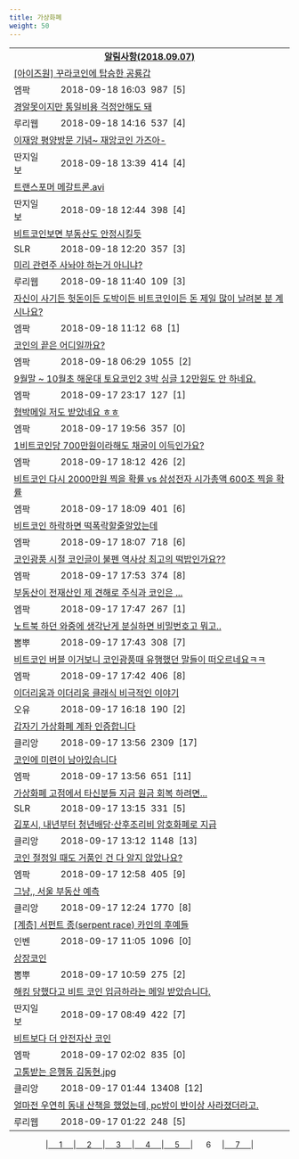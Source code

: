 ```yaml
---
title: 가상화폐
weight: 50
---
```



<table>
<tr class='notice'><td colspan='2'><a href='http://latent.club/notice/'><center><b>알림사항(2018.09.07)</b></center></a></td></tr>
<tr class='title_link'><td colspan="2"><a href="http://mlbpark.donga.com/mp/b.php?id=201809180023198621&p=1&b=bullpen&m=view&select=sct&site=donga.com">[아이즈원] 꾸라코인에 탑승한 공룡갑</a></td></tr>
<tr class='title_info'><td width='55px' class=mlb>엠팍</td><td>&nbsp;&nbsp;&nbsp;2018-09-18 16:03&nbsp;&nbsp;<span class="view">987</span>&nbsp;&nbsp;<span class="reply">[5]</span></td></tr>
<tr class='title_link'><td colspan="2"><a href="http://m.ruliweb.com/community/board/300148/read/32530857">경알못이지만 통일비용 걱정안해도 돼</a></td></tr>
<tr class='title_info'><td width='55px' class=ruli>루리웹</td><td>&nbsp;&nbsp;&nbsp;2018-09-18 14:16&nbsp;&nbsp;<span class="view">537</span>&nbsp;&nbsp;<span class="reply">[4]</span></td></tr>
<tr class='title_link'><td colspan="2"><a href="http://www.ddanzi.com/index.php?m=1&document_srl=530736263">이재앙 평양방문 기념~ 재앙코인 가즈아-  </a></td></tr>
<tr class='title_info'><td width='55px' class=ddan>딴지일보</td><td>&nbsp;&nbsp;&nbsp;2018-09-18 13:39&nbsp;&nbsp;<span class="view">414</span>&nbsp;&nbsp;<span class="reply">[4]</span></td></tr>
<tr class='title_link'><td colspan="2"><a href="http://www.ddanzi.com/index.php?m=1&document_srl=530728779">트랜스포머 메갈트론.avi </a></td></tr>
<tr class='title_info'><td width='55px' class=ddan>딴지일보</td><td>&nbsp;&nbsp;&nbsp;2018-09-18 12:44&nbsp;&nbsp;<span class="view">398</span>&nbsp;&nbsp;<span class="reply">[4]</span></td></tr>
<tr class='title_link'><td colspan="2"><a href="http://www.slrclub.com/bbs/vx2.php?id=free&no=36619944">비트코인보면 부동산도 안정시킬듯</a></td></tr>
<tr class='title_info'><td width='55px' class=slr>SLR</td><td>&nbsp;&nbsp;&nbsp;2018-09-18 12:20&nbsp;&nbsp;<span class="view">357</span>&nbsp;&nbsp;<span class="reply">[3]</span></td></tr>
<tr class='title_link'><td colspan="2"><a href="http://m.ruliweb.com/community/board/300148/read/32530573">미리 관련주 사놔야 하는거 아니냐?</a></td></tr>
<tr class='title_info'><td width='55px' class=ruli>루리웹</td><td>&nbsp;&nbsp;&nbsp;2018-09-18 11:40&nbsp;&nbsp;<span class="view">109</span>&nbsp;&nbsp;<span class="reply">[3]</span></td></tr>
<tr class='title_link'><td colspan="2"><a href="http://mlbpark.donga.com/mp/b.php?id=201809180023190545&p=1&b=bullpen&m=view&select=sct&site=naver.com">자신이 사기든 헛돈이든 도박이든 비트코인이든 돈 제일 많이 날려본 분 계시나요?</a></td></tr>
<tr class='title_info'><td width='55px' class=mlb>엠팍</td><td>&nbsp;&nbsp;&nbsp;2018-09-18 11:12&nbsp;&nbsp;<span class="view">68</span>&nbsp;&nbsp;<span class="reply">[1]</span></td></tr>
<tr class='title_link'><td colspan="2"><a href="http://mlbpark.donga.com/mp/b.php?id=201809180023185562&p=1&b=bullpen&m=view&select=sct&site=donga.com">코인의 끝은 어디일까요?</a></td></tr>
<tr class='title_info'><td width='55px' class=mlb>엠팍</td><td>&nbsp;&nbsp;&nbsp;2018-09-18 06:29&nbsp;&nbsp;<span class="view">1055</span>&nbsp;&nbsp;<span class="reply">[2]</span></td></tr>
<tr class='title_link'><td colspan="2"><a href="http://mlbpark.donga.com/mp/b.php?id=201809170023181644&p=1&b=bullpen&m=view&select=sct&site=donga.com">9월말 ~ 10월초 해운대 토요코인2 3박 싱글 12만원도 안 하네요.</a></td></tr>
<tr class='title_info'><td width='55px' class=mlb>엠팍</td><td>&nbsp;&nbsp;&nbsp;2018-09-17 23:17&nbsp;&nbsp;<span class="view">127</span>&nbsp;&nbsp;<span class="reply">[1]</span></td></tr>
<tr class='title_link'><td colspan="2"><a href="http://mlbpark.donga.com/mp/b.php?id=201809170023176481&p=1&b=bullpen&m=view&select=sct&site=donga.com">협박메일 저도 받았네요 ㅎㅎ</a></td></tr>
<tr class='title_info'><td width='55px' class=mlb>엠팍</td><td>&nbsp;&nbsp;&nbsp;2018-09-17 19:56&nbsp;&nbsp;<span class="view">357</span>&nbsp;&nbsp;<span class="reply">[0]</span></td></tr>
<tr class='title_link'><td colspan="2"><a href="http://mlbpark.donga.com/mp/b.php?id=201809170023174312&p=1&b=bullpen&m=view&select=sct&site=donga.com">1비트코인당 700만원이라해도 채굴이 이득인가요?</a></td></tr>
<tr class='title_info'><td width='55px' class=mlb>엠팍</td><td>&nbsp;&nbsp;&nbsp;2018-09-17 18:12&nbsp;&nbsp;<span class="view">426</span>&nbsp;&nbsp;<span class="reply">[2]</span></td></tr>
<tr class='title_link'><td colspan="2"><a href="http://mlbpark.donga.com/mp/b.php?id=201809170023174270&p=1&b=bullpen&m=view&select=sct&site=kakao.com">비트코인 다시 2000만원 찍을 확률 vs 삼성전자 시가총액 600조 찍을 확률</a></td></tr>
<tr class='title_info'><td width='55px' class=mlb>엠팍</td><td>&nbsp;&nbsp;&nbsp;2018-09-17 18:09&nbsp;&nbsp;<span class="view">401</span>&nbsp;&nbsp;<span class="reply">[6]</span></td></tr>
<tr class='title_link'><td colspan="2"><a href="http://mlbpark.donga.com/mp/b.php?id=201809170023174213&p=1&b=bullpen&m=view&select=sct&site=donga.com">비트코인 하락하면 떡폭락할줄알았는데</a></td></tr>
<tr class='title_info'><td width='55px' class=mlb>엠팍</td><td>&nbsp;&nbsp;&nbsp;2018-09-17 18:07&nbsp;&nbsp;<span class="view">718</span>&nbsp;&nbsp;<span class="reply">[6]</span></td></tr>
<tr class='title_link'><td colspan="2"><a href="http://mlbpark.donga.com/mp/b.php?id=201809170023173910&p=1&b=bullpen&m=view&select=sct&site=kakao.com">코인광풍 시절 코인글이 불펜 역사상 최고의 떡밥인가요??</a></td></tr>
<tr class='title_info'><td width='55px' class=mlb>엠팍</td><td>&nbsp;&nbsp;&nbsp;2018-09-17 17:53&nbsp;&nbsp;<span class="view">374</span>&nbsp;&nbsp;<span class="reply">[8]</span></td></tr>
<tr class='title_link'><td colspan="2"><a href="http://mlbpark.donga.com/mp/b.php?id=201809170023173754&p=1&b=bullpen&m=view&select=sct&site=naver.com">부동산이 전재산인 제 견해로 주식과 코인은 ...</a></td></tr>
<tr class='title_info'><td width='55px' class=mlb>엠팍</td><td>&nbsp;&nbsp;&nbsp;2018-09-17 17:47&nbsp;&nbsp;<span class="view">267</span>&nbsp;&nbsp;<span class="reply">[1]</span></td></tr>
<tr class='title_link'><td colspan="2"><a href="http://m.ppomppu.co.kr/new/bbs_view.php?id=freeboard&no=6054562&page=1"> 노트북 하던 와중에 생각난게 분실하면 비밀번호고 뭐고..</a></td></tr>
<tr class='title_info'><td width='55px' class=ppom>뽐뿌</td><td>&nbsp;&nbsp;&nbsp;2018-09-17 17:43&nbsp;&nbsp;<span class="view">308</span>&nbsp;&nbsp;<span class="reply">[7]</span></td></tr>
<tr class='title_link'><td colspan="2"><a href="http://mlbpark.donga.com/mp/b.php?id=201809170023173625&p=1&b=bullpen&m=view&select=sct&site=kakao.com">비트코인 버블 이거보니 코인광풍때 유행했던 말들이 떠오르네요ㅋㅋ</a></td></tr>
<tr class='title_info'><td width='55px' class=mlb>엠팍</td><td>&nbsp;&nbsp;&nbsp;2018-09-17 17:42&nbsp;&nbsp;<span class="view">406</span>&nbsp;&nbsp;<span class="reply">[8]</span></td></tr>
<tr class='title_link'><td colspan="2"><a href="http://m.todayhumor.co.kr/view.php?table=economy&no=27777&page=1">이더리움과 이더리움 클래식 비극적인 이야기</a></td></tr>
<tr class='title_info'><td width='55px' class=Ou>오유</td><td>&nbsp;&nbsp;&nbsp;2018-09-17 16:18&nbsp;&nbsp;<span class="view">190</span>&nbsp;&nbsp;<span class="reply">[2]</span></td></tr>
<tr class='title_link'><td colspan="2"><a href="https://www.clien.net/service/board/park/12601540">갑자기 가상화폐 계좌 인증합니다</a></td></tr>
<tr class='title_info'><td width='55px' class=clien>클리앙</td><td>&nbsp;&nbsp;&nbsp;2018-09-17 13:56&nbsp;&nbsp;<span class="view">2309</span>&nbsp;&nbsp;<span class="reply">[17]</span></td></tr>
<tr class='title_link'><td colspan="2"><a href="http://mlbpark.donga.com/mp/b.php?id=201809170023168501&p=1&b=bullpen&m=view&select=sct&site=donga.com">코인에 미련이 남아있습니다</a></td></tr>
<tr class='title_info'><td width='55px' class=mlb>엠팍</td><td>&nbsp;&nbsp;&nbsp;2018-09-17 13:56&nbsp;&nbsp;<span class="view">651</span>&nbsp;&nbsp;<span class="reply">[11]</span></td></tr>
<tr class='title_link'><td colspan="2"><a href="http://www.slrclub.com/bbs/vx2.php?id=free&no=36617985">가상화폐 고점에서 타신분들 지금 원금 회복 하려면...</a></td></tr>
<tr class='title_info'><td width='55px' class=slr>SLR</td><td>&nbsp;&nbsp;&nbsp;2018-09-17 13:15&nbsp;&nbsp;<span class="view">331</span>&nbsp;&nbsp;<span class="reply">[5]</span></td></tr>
<tr class='title_link'><td colspan="2"><a href="https://www.clien.net/service/board/park/12601346">김포시, 내년부터 청년배당·산후조리비 암호화폐로 지급</a></td></tr>
<tr class='title_info'><td width='55px' class=clien>클리앙</td><td>&nbsp;&nbsp;&nbsp;2018-09-17 13:12&nbsp;&nbsp;<span class="view">1148</span>&nbsp;&nbsp;<span class="reply">[13]</span></td></tr>
<tr class='title_link'><td colspan="2"><a href="http://mlbpark.donga.com/mp/b.php?id=201809170023167076&p=1&b=bullpen&m=view&select=sct&site=donga.com">코인 절정일 때도 거품인 건 다 알지 않았나요?</a></td></tr>
<tr class='title_info'><td width='55px' class=mlb>엠팍</td><td>&nbsp;&nbsp;&nbsp;2018-09-17 12:58&nbsp;&nbsp;<span class="view">405</span>&nbsp;&nbsp;<span class="reply">[9]</span></td></tr>
<tr class='title_link'><td colspan="2"><a href="https://www.clien.net/service/board/park/12601163">그냥,, 서울 부동산 예측</a></td></tr>
<tr class='title_info'><td width='55px' class=clien>클리앙</td><td>&nbsp;&nbsp;&nbsp;2018-09-17 12:24&nbsp;&nbsp;<span class="view">1770</span>&nbsp;&nbsp;<span class="reply">[8]</span></td></tr>
<tr class='title_link'><td colspan="2"><a href="http://m.inven.co.kr/board/powerbbs.php?come_idx=2097&stype=content&svalue=%ED%8A%B8%EB%A1%A0&l=1064014">[계층]  서펀트 종(serpent race) 카인의 후예들</a></td></tr>
<tr class='title_info'><td width='55px' class=inven>인벤</td><td>&nbsp;&nbsp;&nbsp;2018-09-17 11:05&nbsp;&nbsp;<span class="view">1096</span>&nbsp;&nbsp;<span class="reply">[0]</span></td></tr>
<tr class='title_link'><td colspan="2"><a href="http://m.ppomppu.co.kr/new/bbs_view.php?id=freeboard&no=6054102&page=1"> 상장코인</a></td></tr>
<tr class='title_info'><td width='55px' class=ppom>뽐뿌</td><td>&nbsp;&nbsp;&nbsp;2018-09-17 10:59&nbsp;&nbsp;<span class="view">275</span>&nbsp;&nbsp;<span class="reply">[2]</span></td></tr>
<tr class='title_link'><td colspan="2"><a href="http://www.ddanzi.com/index.php?m=1&document_srl=530173422">해킹 당했다고 비트 코인 입금하라는 메일 받았습니다. </a></td></tr>
<tr class='title_info'><td width='55px' class=ddan>딴지일보</td><td>&nbsp;&nbsp;&nbsp;2018-09-17 08:49&nbsp;&nbsp;<span class="view">422</span>&nbsp;&nbsp;<span class="reply">[7]</span></td></tr>
<tr class='title_link'><td colspan="2"><a href="http://mlbpark.donga.com/mp/b.php?id=201809170023159828&p=1&b=bullpen&m=view&select=sct&site=donga.com">비트보다 더 안전자산 코인</a></td></tr>
<tr class='title_info'><td width='55px' class=mlb>엠팍</td><td>&nbsp;&nbsp;&nbsp;2018-09-17 02:02&nbsp;&nbsp;<span class="view">835</span>&nbsp;&nbsp;<span class="reply">[0]</span></td></tr>
<tr class='title_link'><td colspan="2"><a href="https://www.clien.net/service/board/park/12600135">고통받는 은행동 김동현.jpg</a></td></tr>
<tr class='title_info'><td width='55px' class=clien>클리앙</td><td>&nbsp;&nbsp;&nbsp;2018-09-17 01:44&nbsp;&nbsp;<span class="view">13408</span>&nbsp;&nbsp;<span class="reply">[12]</span></td></tr>
<tr class='title_link'><td colspan="2"><a href="http://m.ruliweb.com/community/board/300148/read/32528593">얼마전 우연히 동내 산책을 했었는데, pc방이 반이상 사라졌더라고.</a></td></tr>
<tr class='title_info'><td width='55px' class=ruli>루리웹</td><td>&nbsp;&nbsp;&nbsp;2018-09-17 01:22&nbsp;&nbsp;<span class="view">248</span>&nbsp;&nbsp;<span class="reply">[5]</span></td></tr>
</table><center><span class="foot_index"><td>|<a href="../">&nbsp;&nbsp;&nbsp;&nbsp;&nbsp;1&nbsp;&nbsp;&nbsp;&nbsp;&nbsp;</a></td><td>|<a href="../page2/">&nbsp;&nbsp;&nbsp;&nbsp;&nbsp;2&nbsp;&nbsp;&nbsp;&nbsp;&nbsp;</a></td><td>|<a href="../page3/">&nbsp;&nbsp;&nbsp;&nbsp;&nbsp;3&nbsp;&nbsp;&nbsp;&nbsp;&nbsp;</a></td><td>|<a href="../page4/">&nbsp;&nbsp;&nbsp;&nbsp;&nbsp;4&nbsp;&nbsp;&nbsp;&nbsp;&nbsp;</a></td><td>|<a href="../page5/">&nbsp;&nbsp;&nbsp;&nbsp;&nbsp;5&nbsp;&nbsp;&nbsp;&nbsp;&nbsp;</a></td><td>| &nbsp;&nbsp;&nbsp;&nbsp;&nbsp;6&nbsp;&nbsp;&nbsp;&nbsp;&nbsp;</a></td><td>|<a href="../page7/">&nbsp;&nbsp;&nbsp;&nbsp;&nbsp;7&nbsp;&nbsp;&nbsp;&nbsp;&nbsp;</a>|</td></tr></span></center>
